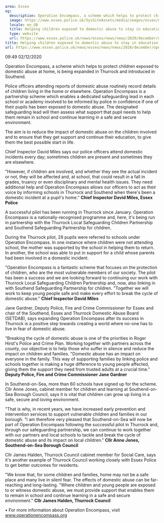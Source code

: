 ```yaml
area: Essex
og:
  description: Operation Encompass, a scheme which helps to protect children exposed to domestic abuse at home, is being expanded in Thurrock and introduced in Southend.
  image: https://www.essex.police.uk/SysSiteAssets/media/images/essex/news/news/2020/12-december/ep-logo-600x300.jpg?crop=(15,0,585,300)&amp;w=600&amp;h=300&amp;scale=both
  locale: en_GB
  title: Helping children exposed to domestic abuse to stay in education
  type: website
  url: https://www.essex.police.uk/news/essex/news/news/2020/december/operation-encompass/
title: Helping children exposed to domestic abuse to stay in education | Essex Police
url: https://www.essex.police.uk/news/essex/news/news/2020/december/operation-encompass/
```

09:49 02/12/2020

Operation Encompass, a scheme which helps to protect children exposed to domestic abuse at home, is being expanded in Thurrock and introduced in Southend.

Police officers attending reports of domestic abuse routinely record details of children living in the home or elsewhere. Operation Encompass is a partnership scheme which enables a dedicated safeguarding lead in each school or academy involved to be informed by police in confidence if one of their pupils has been exposed to domestic abuse. The designated safeguarding lead will then assess what support that pupil needs to help them remain in school and continue learning in a safe and secure environment.

The aim is to reduce the impact of domestic abuse on the children involved and to ensure that they get support and continue their education, to give them the best possible start in life.

Chief Inspector David Miles says our police officers attend domestic incidents every day; sometimes children are present and sometimes they are elsewhere.

"However, if children are involved, and whether they see the actual incident or not, they will be affected and, at school, that could result in a fall in grades, truancy or even disciplinary and mental health issues. They need additional help and Operation Encompass allows our officers to act as their voice by informing schools in Thurrock and Southend when there's been a domestic incident at a pupil's home."
 **Chief Inspector David Miles, Essex Police**

A successful pilot has been running in Thurrock since January. Operation Encompass is a nationally-recognised programme and, here, it's being run in partnership with the Thurrock Local Safeguarding Children Partnership and Southend Safeguarding Partnership for children.

During the Thurrock pilot, 28 pupils were referred to schools under Operation Encompass. In one instance where children were not attending school, the mother was supported by the school in helping them to return. In another, the school was able to put in support for a child whose parents had been involved in a domestic incident.

"Operation Encompass is a fantastic scheme that focuses on the protection of children, who are the most vulnerable members of our society. The pilot has been a success and we are looking forward to continuing our work with Thurrock Local Safeguarding Children Partnership and, now, also linking in with Southend Safeguarding Partnership for children.
"Together we will work to keep young people safe and make every effort to break the cycle of domestic abuse."
 **Chief Inspector David Miles**

Jane Gardner, Deputy Police, Fire and Crime Commissioner for Essex and chair of the Southend, Essex and Thurrock Domestic Abuse Board (SETDAB), says expanding Operation Encompass after its success in Thurrock is a positive step towards creating a world where no-one has to live in fear of domestic abuse.

"Breaking the cycle of domestic abuse is one of the priorities in Roger Hirst's Police and Crime Plan. Working together with partners across the county, our objective is to help those who suffer in silence and reduce the impact on children and families.
"Domestic abuse has an impact on everyone in the family. This way of supporting families by linking police and schools together is making a huge difference to young people affected, giving them the support they need from trusted adults at a crucial time."
 **Deputy Police, Fire and Crime Commissioner Jane Gardner**

In Southend-on-Sea, more than 60 schools have signed up for the scheme. Cllr Anne Jones, cabinet member for children and learning at Southend-on-Sea Borough Council, says it is vital that children can grow up living in a safe, secure and loving environment.

"That is why, in recent years, we have increased early prevention and intervention services to support vulnerable children and families in our borough.
"I am therefore very pleased that Southend-on-Sea will now be part of Operation Encompass following the successful pilot in Thurrock and, through our safeguarding partnership, we can continue to work together with our partners and local schools to tackle and break the cycle of domestic abuse and its impact on local children."
 **Cllr Anne Jones, Southend-on-Sea Borough Council**

Cllr James Halden, Thurrock Council cabinet member for Social Care, says it's another example of Thurrock Council working closely with Essex Police to get better outcomes for residents.

"We know that, for some children and families, home may not be a safe place and many live in silent fear. The effects of domestic abuse can be far-reaching and long-lasting.
"Where children and young people are exposed to or witness domestic abuse, we must provide support that enables them to remain in school and continue learning in a safe and secure environment."
 **Cllr James Halden, Thurrock Council**

• For more information about Operation Encompass, visit www.operationencompass.org
